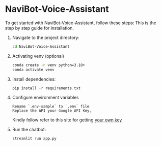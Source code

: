 # NaviBot-Voice-Assistant

To get started with NaviBot-Voice-Assistant, follow these steps:
This is the step by step guide for installation. 

1. Navigate to the project directory:

    ```bash
    cd NaviBot-Voice-Assistant
    ```

3. Activating venv (optional) 

    ```bash
    conda create -n venv python=3.10+
    conda activate venv
    ```

4. Install dependencies:

    ```python
    pip install -r requirements.txt
    ```

5. Configure environment variables
    ```
    Rename `.env-sample` to `.env` file
    Replace the API your Google API Key, 
    ```
    Kindly follow refer to this site for getting [your own key](https://ai.google.dev/tutorials/setup)
    <br/>

6. Run the chatbot:

    ```bash
    streamlit run app.py
    ```
